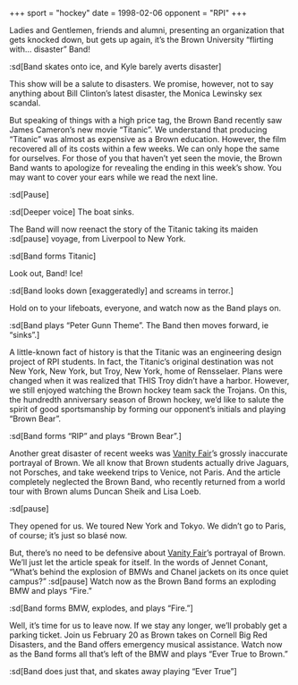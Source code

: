 +++
sport = "hockey"
date = 1998-02-06
opponent = "RPI"
+++

Ladies and Gentlemen, friends and alumni, presenting an organization that gets knocked down, but gets up again, it’s the Brown University “flirting with… disaster” Band!

:sd[Band skates onto ice, and Kyle barely averts disaster]

This show will be a salute to disasters. We promise, however, not to say anything about Bill Clinton’s latest disaster, the Monica Lewinsky sex scandal.

But speaking of things with a high price tag, the Brown Band recently saw James Cameron’s new movie “Titanic”. We understand that producing “Titanic” was almost as expensive as a Brown education. However, the film recovered all of its costs within a few weeks. We can only hope the same for ourselves. For those of you that haven’t yet seen the movie, the Brown Band wants to apologize for revealing the ending in this week’s show. You may want to cover your ears while we read the next line.

:sd[Pause]

:sd[Deeper voice] The boat sinks.

The Band will now reenact the story of the Titanic taking its maiden :sd[pause] voyage, from Liverpool to New York.

:sd[Band forms Titanic]

Look out, Band! Ice!

:sd[Band looks down [exaggeratedly] and screams in terror.]

Hold on to your lifeboats, everyone, and watch now as the Band plays on.

:sd[Band plays “Peter Gunn Theme”. The Band then moves forward, ie “sinks”.]

A little-known fact of history is that the Titanic was an engineering design project of RPI students. In fact, the Titanic’s original destination was not New York, New York, but Troy, New York, home of Rensselaer. Plans were changed when it was realized that THIS Troy didn’t have a harbor. However, we still enjoyed watching the Brown hockey team sack the Trojans. On this, the hundredth anniversary season of Brown hockey, we’d like to salute the spirit of good sportsmanship by forming our opponent’s initials and playing “Brown Bear”.

:sd[Band forms “RIP” and plays “Brown Bear”.]

Another great disaster of recent weeks was <u>Vanity Fair</u>’s grossly inaccurate portrayal of Brown. We all know that Brown students actually drive Jaguars, not Porsches, and take weekend trips to Venice, not Paris. And the article completely neglected the Brown Band, who recently returned from a world tour with Brown alums Duncan Sheik and Lisa Loeb.

:sd[pause]

They opened for us. We toured New York and Tokyo. We didn’t go to Paris, of course; it’s just so blasé now.

But, there’s no need to be defensive about <u>Vanity Fair</u>’s portrayal of Brown. We’ll just let the article speak for itself. In the words of Jennet Conant, “What’s behind the explosion of BMWs and Chanel jackets on its once quiet campus?” :sd[pause] Watch now as the Brown Band forms an exploding BMW and plays “Fire.”

:sd[Band forms BMW, explodes, and plays “Fire.”]

Well, it’s time for us to leave now. If we stay any longer, we’ll probably get a parking ticket. Join us February 20 as Brown takes on Cornell Big Red Disasters, and the Band offers emergency musical assistance. Watch now as the Band forms all that’s left of the BMW and plays “Ever True to Brown.”

:sd[Band does just that, and skates away playing “Ever True”]
